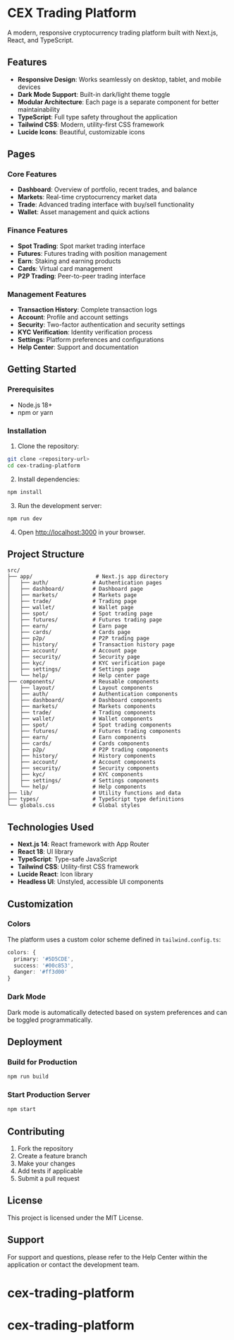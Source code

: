 # CEX Trading Platform

A modern, responsive cryptocurrency trading platform built with Next.js, React, and TypeScript.

## Features

- **Responsive Design**: Works seamlessly on desktop, tablet, and mobile devices
- **Dark Mode Support**: Built-in dark/light theme toggle
- **Modular Architecture**: Each page is a separate component for better maintainability
- **TypeScript**: Full type safety throughout the application
- **Tailwind CSS**: Modern, utility-first CSS framework
- **Lucide Icons**: Beautiful, customizable icons

## Pages

### Core Features
- **Dashboard**: Overview of portfolio, recent trades, and balance
- **Markets**: Real-time cryptocurrency market data
- **Trade**: Advanced trading interface with buy/sell functionality
- **Wallet**: Asset management and quick actions

### Finance Features
- **Spot Trading**: Spot market trading interface
- **Futures**: Futures trading with position management
- **Earn**: Staking and earning products
- **Cards**: Virtual card management
- **P2P Trading**: Peer-to-peer trading interface

### Management Features
- **Transaction History**: Complete transaction logs
- **Account**: Profile and account settings
- **Security**: Two-factor authentication and security settings
- **KYC Verification**: Identity verification process
- **Settings**: Platform preferences and configurations
- **Help Center**: Support and documentation

## Getting Started

### Prerequisites

- Node.js 18+ 
- npm or yarn

### Installation

1. Clone the repository:
```bash
git clone <repository-url>
cd cex-trading-platform
```

2. Install dependencies:
```bash
npm install
```

3. Run the development server:
```bash
npm run dev
```

4. Open [http://localhost:3000](http://localhost:3000) in your browser.

## Project Structure

```
src/
├── app/                    # Next.js app directory
│   ├── auth/              # Authentication pages
│   ├── dashboard/         # Dashboard page
│   ├── markets/           # Markets page
│   ├── trade/             # Trading page
│   ├── wallet/            # Wallet page
│   ├── spot/              # Spot trading page
│   ├── futures/           # Futures trading page
│   ├── earn/              # Earn page
│   ├── cards/             # Cards page
│   ├── p2p/               # P2P trading page
│   ├── history/           # Transaction history page
│   ├── account/           # Account page
│   ├── security/          # Security page
│   ├── kyc/               # KYC verification page
│   ├── settings/          # Settings page
│   └── help/              # Help center page
├── components/            # Reusable components
│   ├── layout/            # Layout components
│   ├── auth/              # Authentication components
│   ├── dashboard/         # Dashboard components
│   ├── markets/           # Markets components
│   ├── trade/             # Trading components
│   ├── wallet/            # Wallet components
│   ├── spot/              # Spot trading components
│   ├── futures/           # Futures trading components
│   ├── earn/              # Earn components
│   ├── cards/             # Cards components
│   ├── p2p/               # P2P trading components
│   ├── history/           # History components
│   ├── account/           # Account components
│   ├── security/          # Security components
│   ├── kyc/               # KYC components
│   ├── settings/          # Settings components
│   └── help/              # Help components
├── lib/                   # Utility functions and data
├── types/                 # TypeScript type definitions
└── globals.css            # Global styles
```

## Technologies Used

- **Next.js 14**: React framework with App Router
- **React 18**: UI library
- **TypeScript**: Type-safe JavaScript
- **Tailwind CSS**: Utility-first CSS framework
- **Lucide React**: Icon library
- **Headless UI**: Unstyled, accessible UI components

## Customization

### Colors
The platform uses a custom color scheme defined in `tailwind.config.ts`:

```typescript
colors: {
  primary: '#5D5CDE',
  success: '#00c853',
  danger: '#ff3d00'
}
```

### Dark Mode
Dark mode is automatically detected based on system preferences and can be toggled programmatically.

## Deployment

### Build for Production

```bash
npm run build
```

### Start Production Server

```bash
npm start
```

## Contributing

1. Fork the repository
2. Create a feature branch
3. Make your changes
4. Add tests if applicable
5. Submit a pull request

## License

This project is licensed under the MIT License.

## Support

For support and questions, please refer to the Help Center within the application or contact the development team.
# cex-trading-platform
# cex-trading-platform
